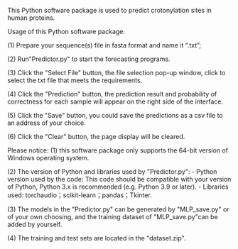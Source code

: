 This 	Python software package is used to predict crotonylation sites in human proteins.

Usage of this Python software package:

(1) Prepare your sequence(s) file in fasta format and name it “.txt”;

(2) Run"Predictor.py" to start the forecasting programs.

(3) Click the "Select File" button, the file selection pop-up window, click to select the txt file that meets the requirements.

(4) Click the "Prediction" button, the prediction result and probability of correctness for each sample 
will appear on the right side of the interface.

(5) Click the "Save" button, you could save the predictions as a csv file to an address of your choice.

(6) Click the "Clear" button, the page display will be cleared.

Please notice:
(1) this software package only supports the 64-bit version of Windows operating system.

(2) The version of Python and libraries used by "Predictor.py":
     - Python version used by the code: This code should be compatible with your version of Python, Python 3.x is recommended (e.g. Python 3.9 or later).
    - Libraries used: torchaudio；scikit-learn；pandas；Tkinter.
    
(3) The models in the "Predictor.py" can be generated by "MLP_save.py" or of your own choosing, and the training dataset of "MLP_save.py"can be added by yourself.

(4) The training and test sets are located in the "dataset.zip".
